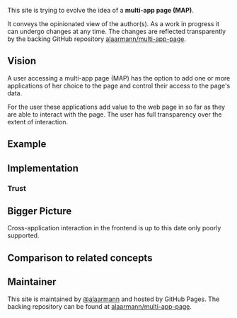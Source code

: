 This site is trying to evolve the idea of a __multi-app page (MAP)__.

It conveys the opinionated view of the author(s). As a work in progress it can undergo changes at any time. The changes are reflected transparently by the backing GitHub repository [alaarmann/multi-app-page](https://github.com/alaarmann/multi-app-page/).

## Vision

A user accessing a multi-app page (MAP) has the option to add one or more applications of her choice to the page and control their access to the page's data.

For the user these applications add value to the web page in so far as they are able to interact with the page. The user has full transparency over the extent of interaction.

## Example

## Implementation

### Trust


## Bigger Picture

Cross-application interaction in the frontend is up to this date only poorly supported.

## Comparison to related concepts

## Maintainer
This site is maintained by [@alaarmann](https://twitter.com/alaarmann) and hosted by GitHub Pages. The backing repository can be found at [alaarmann/multi-app-page](https://github.com/alaarmann/multi-app-page/).
